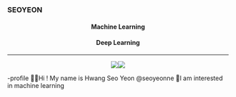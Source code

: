 ### SEOYEON 


<div align="center">
 
 <h4>Machine Learning</h4> <h4>Deep Learning</h4>

 
 <hr/>
 
 
  <img src="https://img.shields.io/badge/Python-3776AB?style=flat&logo=Python&logoColor=white"/><img src="https://img.shields.io/badge/HTML5-E34F26?style=flat&logo=HTML5&logoColor=white"/>
</div>

-profile
👋🏻Hi ! My name is Hwang Seo Yeon @seoyeonne
👀I am interested in machine learning 












